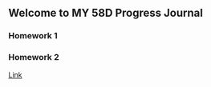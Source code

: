 ## Welcome to MY 58D Progress Journal



### Homework 1
### Homework 2

[Link](https://moodle.boun.edu.tr)
